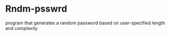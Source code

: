 # Rndm-psswrd
program that generates a random password based on user-specified length and complexity
